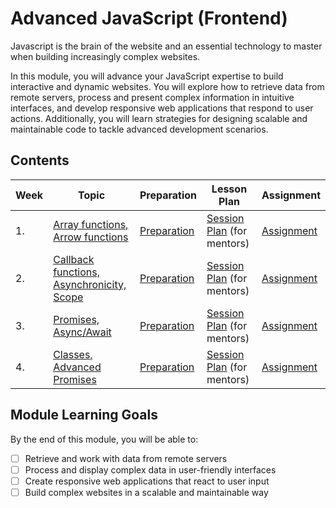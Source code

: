 
# Advanced JavaScript (Frontend)
Javascript is the brain of the website and an essential technology to master when building increasingly complex websites.

In this module, you will advance your JavaScript expertise to build interactive and dynamic websites. You will explore how to retrieve data from remote servers, process and present complex information in intuitive interfaces, and develop responsive web applications that respond to user actions. Additionally, you will learn strategies for designing scalable and maintainable code to tackle advanced development scenarios.


## Contents

| Week | Topic                                | Preparation                           | Lesson Plan                                           | Assignment                          |
| ---- | ------------------------------------ | ------------------------------------- | ----------------------------------------------------- | ----------------------------------- |
| 1.   | [Array functions, Arrow functions](./week1/README.md) | [Preparation](./week1/preparation.md) | [Session Plan](./week1/session-plan.md) (for mentors) | [Assignment](./week1/assignment.md) |
| 2.   | [Callback functions, Asynchronicity, Scope](./week2/README.md) | [Preparation](./week2/preparation.md) | [Session Plan](./week2/session-plan.md) (for mentors) | [Assignment](./week2/assignment.md) |
| 3.   | [Promises, Async/Await](./week3/README.md) | [Preparation](./week3/preparation.md) | [Session Plan](./week3/session-plan.md) (for mentors) | [Assignment](./week3/assignment.md) |
| 4.   | [Classes, Advanced Promises](./week4/README.md) | [Preparation](./week4/preparation.md) | [Session Plan](./week4/session-plan.md) (for mentors) | [Assignment](./week4/assignment.md) |

## Module Learning Goals

By the end of this module, you will be able to:

- [ ] Retrieve and work with data from remote servers
- [ ] Process and display complex data in user-friendly interfaces
- [ ] Create responsive web applications that react to user input
- [ ] Build complex websites in a scalable and maintainable way
